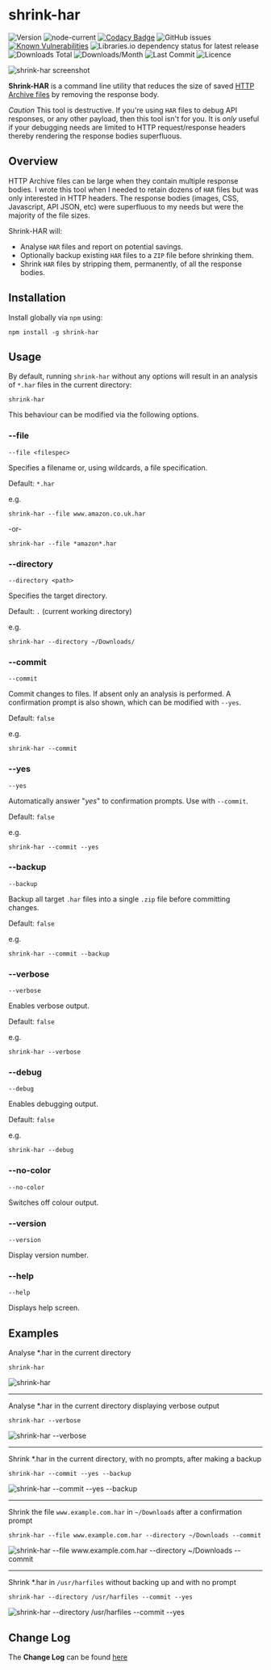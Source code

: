 # shrink-har

![Version](https://img.shields.io/npm/v/shrink-har?style=plastic)
![node-current](https://img.shields.io/node/v/shrink-har?style=plastic)
[![Codacy Badge](https://app.codacy.com/project/badge/Grade/99616f4abbc54e6fb78e888471814080)](https://www.codacy.com/gh/markSmurphy/shrink-har/dashboard?utm_source=github.com&amp;utm_medium=referral&amp;utm_content=markSmurphy/shrink-har&amp;utm_campaign=Badge_Grade)
![GitHub issues](https://img.shields.io/github/issues/markSmurphy/shrink-har?style=plastic)
[![Known Vulnerabilities](https://snyk.io/test/github/markSmurphy/shrink-har/badge.svg?targetFile=package.json)](https://snyk.io/test/github/markSmurphy/shrink-har?targetFile=package.json)
![Libraries.io dependency status for latest release](https://img.shields.io/librariesio/release/npm/shrink-har?style=plastic)
![Downloads Total](https://badgen.net/npm/dt/shrink-har)
![Downloads/Month](https://img.shields.io/npm/dm/shrink-har.svg?style=plastic)
![Last Commit](https://badgen.net/github/last-commit/markSmurphy/shrink-har)
![Licence](https://img.shields.io/npm/l/shrink-har.svg?style=plastic)

![shrink-har screenshot](https://via.placeholder.com/830x330?text=shrink-har%20Generic%20Screenshot)

**Shrink-HAR** is a command line utility that reduces the size of saved [HTTP Archive files](https://en.wikipedia.org/wiki/HAR_(file_format)) by removing the response body.

*Caution* This tool is destructive. If you're using `HAR` files to debug API responses, or any other payload, then this tool isn't for you. It is *only* useful if your debugging needs are limited to HTTP request/response headers thereby rendering the response bodies superfluous.

## Overview

HTTP Archive files can be large when they contain multiple response bodies. I wrote this tool when I needed to retain dozens of `HAR` files but was only interested in HTTP headers. The response bodies (images, CSS, Javascript, API JSON, etc) were superfluous to my needs but were the majority of the file sizes.

Shrink-HAR will:

* Analyse `HAR` files and report on potential savings.
* Optionally backup existing `HAR` files to a `ZIP` file before shrinking them.
* Shrink `HAR` files by stripping them, permanently, of all the response bodies.

## Installation

Install globally via `npm` using:

```shell
npm install -g shrink-har
```

## Usage

By default, running `shrink-har` without any options will result in an analysis of `*.har` files in the current directory:

```shell
shrink-har
```

This behaviour can be modified via the following options.

### --file <filespec>

`--file <filespec>`

Specifies a filename or, using wildcards, a file specification.

Default: `*.har`

e.g.

```shell
shrink-har --file www.amazon.co.uk.har
```

-or-

```shell
shrink-har --file *amazon*.har
```

### --directory

`--directory <path>`

Specifies the target directory.

Default: `.` (current working directory)

e.g.

```shell
shrink-har --directory ~/Downloads/
```

### --commit

`--commit`

Commit changes to files. If absent only an analysis is performed. A confirmation prompt is also shown, which can be modified with `--yes`.

Default: `false`

e.g.

```shell
shrink-har --commit
```

### --yes

`--yes`

Automatically answer "*yes*" to confirmation prompts. Use with `--commit`.

Default: `false`

e.g.

```shell
shrink-har --commit --yes
```

### --backup

``--backup``

Backup all target `.har` files into a single `.zip` file before committing changes.

Default: `false`

e.g.

```shell
shrink-har --commit --backup
```

### --verbose

`--verbose`

Enables verbose output.

Default: `false`

e.g.

```shell
shrink-har --verbose
```

### --debug

`--debug`

Enables debugging output.

Default: `false`

e.g.

```shell
shrink-har --debug
```

### --no-color

`--no-color`

Switches off colour output.

### --version

`--version`

Display version number.

### --help

`--help`

Displays help screen.

## Examples

Analyse *.har in the current directory

```shell
shrink-har
```

![shrink-har](https://via.placeholder.com/830x330?text=shrink-har)

---
Analyse *.har in the current directory displaying verbose output

```shell
shrink-har --verbose
```

![shrink-har --verbose](https://via.placeholder.com/830x330?text=shrink-har%20--verbose)

---
Shrink *.har in the current directory, with no prompts, after making a backup

```shell
shrink-har --commit --yes --backup
```

![shrink-har --commit --yes --backup](https://via.placeholder.com/830x330?text=shrink-har%20--commit%20--yes%20--backup)

---
Shrink the file `www.example.com.har` in `~/Downloads` after a confirmation prompt

```shell
shrink-har --file www.example.com.har --directory ~/Downloads --commit
```

![shrink-har --file www.example.com.har --directory ~/Downloads --commit](https://via.placeholder.com/830x330?text=shrink-har%20--file%20www.example.com.har%20--directory%20~/Downloads%20--commit)

---
Shrink *.har in `/usr/harfiles` without backing up and with no prompt

```shell
shrink-har --directory /usr/harfiles --commit --yes
```

![shrink-har --directory /usr/harfiles --commit --yes](https://via.placeholder.com/830x330?text=shrink-har%20--directory%20/usr/harfiles%20--commit%20--yes)

## Change Log

The **Change Log** can be found [here](CHANGELOG.md)
